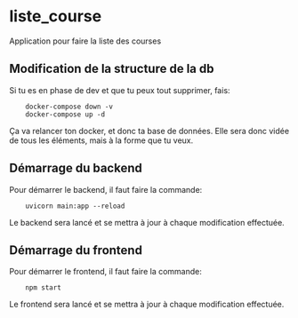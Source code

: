 # liste_course
Application pour faire la liste des courses


## Modification de la structure de la db

Si tu es en phase de dev et que tu peux tout supprimer, fais:

```
    docker-compose down -v
    docker-compose up -d
```

Ça va relancer ton docker, et donc ta base de données. Elle sera donc vidée de tous les éléments, mais à la forme que tu veux.


## Démarrage du backend

Pour démarrer le backend, il faut faire la commande:

```
    uvicorn main:app --reload
```

Le backend sera lancé et se mettra à jour à chaque modification effectuée.


## Démarrage du frontend

Pour démarrer le frontend, il faut faire la commande:

```
    npm start
```

Le frontend sera lancé et se mettra à jour à chaque modification effectuée.